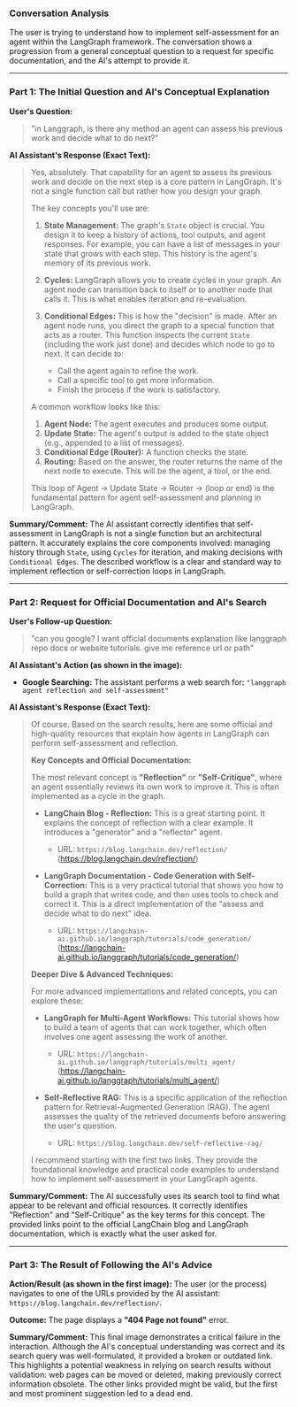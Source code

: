 ### Conversation Analysis

The user is trying to understand how to implement self-assessment for an agent within the LangGraph framework. The conversation shows a progression from a general conceptual question to a request for specific documentation, and the AI's attempt to provide it.

---

### **Part 1: The Initial Question and AI's Conceptual Explanation**

**User's Question:**
> "in Langgraph, is there any method an agent can assess his previous work and decide what to do next?"

**AI Assistant's Response (Exact Text):**

> Yes, absolutely. That capability for an agent to assess its previous work and decide on the next step is a core pattern in LangGraph. It's not a single function call but rather how you design your graph.
>
> The key concepts you'll use are:
>
> 1.  **State Management:** The graph's `State` object is crucial. You design it to keep a history of actions, tool outputs, and agent responses. For example, you can have a list of messages in your state that grows with each step. This history is the agent's memory of its previous work.
>
> 2.  **Cycles:** LangGraph allows you to create cycles in your graph. An agent node can transition back to itself or to another node that calls it. This is what enables iteration and re-evaluation.
>
> 3.  **Conditional Edges:** This is how the "decision" is made. After an agent node runs, you direct the graph to a special function that acts as a router. This function inspects the current `State` (including the work just done) and decides which node to go to next. It can decide to:
>     *   Call the agent again to refine the work.
>     *   Call a specific tool to get more information.
>     *   Finish the process if the work is satisfactory.
>
> A common workflow looks like this:
>
> 1.  **Agent Node:** The agent executes and produces some output.
> 2.  **Update State:** The agent's output is added to the state object (e.g., appended to a list of messages).
> 3.  **Conditional Edge (Router):** A function checks the state.
> 4.  **Routing:** Based on the answer, the router returns the name of the next node to execute. This will be the agent, a tool, or the end.
>
> This loop of Agent -> Update State -> Router -> (loop or end) is the fundamental pattern for agent self-assessment and planning in LangGraph.

**Summary/Comment:**
The AI assistant correctly identifies that self-assessment in LangGraph is not a single function but an architectural pattern. It accurately explains the core components involved: managing history through `State`, using `Cycles` for iteration, and making decisions with `Conditional Edges`. The described workflow is a clear and standard way to implement reflection or self-correction loops in LangGraph.

---

### **Part 2: Request for Official Documentation and AI's Search**

**User's Follow-up Question:**
> "can you google? I want official documents explanation like langgraph repo docs or website tutorials. give me reference url or path"

**AI Assistant's Action (as shown in the image):**
*   **Google Searching:** The assistant performs a web search for: `"langgraph agent reflection and self-assessment"`

**AI Assistant's Response (Exact Text):**

> Of course. Based on the search results, here are some official and high-quality resources that explain how agents in LangGraph can perform self-assessment and reflection.
>
> **Key Concepts and Official Documentation:**
>
> The most relevant concept is **"Reflection"** or **"Self-Critique"**, where an agent essentially reviews its own work to improve it. This is often implemented as a cycle in the graph.
>
> *   **LangChain Blog - Reflection:** This is a great starting point. It explains the concept of reflection with a clear example. It introduces a "generator" and a "reflector" agent.
>     *   URL: `https://blog.langchain.dev/reflection/` (https://blog.langchain.dev/reflection/)
>
> *   **LangGraph Documentation - Code Generation with Self-Correction:** This is a very practical tutorial that shows you how to build a graph that writes code, and then uses tools to check and correct it. This is a direct implementation of the "assess and decide what to do next" idea.
>     *   URL: `https://langchain-ai.github.io/langgraph/tutorials/code_generation/` (https://langchain-ai.github.io/langgraph/tutorials/code_generation/)
>
> **Deeper Dive & Advanced Techniques:**
>
> For more advanced implementations and related concepts, you can explore these:
>
> *   **LangGraph for Multi-Agent Workflows:** This tutorial shows how to build a team of agents that can work together, which often involves one agent assessing the work of another.
>     *   URL: `https://langchain-ai.github.io/langgraph/tutorials/multi_agent/` (https://langchain-ai.github.io/langgraph/tutorials/multi_agent/)
>
> *   **Self-Reflective RAG:** This is a specific application of the reflection pattern for Retrieval-Augmented Generation (RAG). The agent assesses the quality of the retrieved documents before answering the user's question.
>     *   URL: `https://blog.langchain.dev/self-reflective-rag/`
>
> I recommend starting with the first two links. They provide the foundational knowledge and practical code examples to understand how to implement self-assessment in your LangGraph agents.

**Summary/Comment:**
The AI successfully uses its search tool to find what appear to be relevant and official resources. It correctly identifies "Reflection" and "Self-Critique" as the key terms for this concept. The provided links point to the official LangChain blog and LangGraph documentation, which is exactly what the user asked for.

---

### **Part 3: The Result of Following the AI's Advice**

**Action/Result (as shown in the first image):**
The user (or the process) navigates to one of the URLs provided by the AI assistant: `https://blog.langchain.dev/reflection/`.

**Outcome:**
The page displays a **"404 Page not found"** error.

**Summary/Comment:**
This final image demonstrates a critical failure in the interaction. Although the AI's conceptual understanding was correct and its search query was well-formulated, it provided a broken or outdated link. This highlights a potential weakness in relying on search results without validation: web pages can be moved or deleted, making previously correct information obsolete. The other links provided might be valid, but the first and most prominent suggestion led to a dead end.